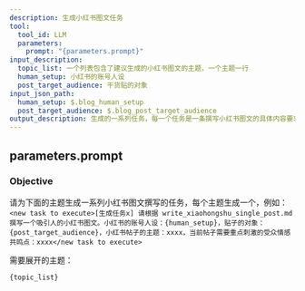 ```yaml
---
description: 生成小红书图文任务
tool:
  tool_id: LLM
  parameters:
    prompt: "{parameters.prompt}"
input_description:
  topic_list: 一个列表包含了建议生成的小红书图文的主题，一个主题一行
  human_setup: 小红书的账号人设
  post_target_audience: 干货贴的对象
input_json_path:
  human_setup: $.blog_human_setup
  post_target_audience: $.blog_post_target_audience
output_description: 生成的一系列任务，每一个任务是一条撰写小红书图文的具体内容要求
---
```

## parameters.prompt

### Objective
请为下面的主题生成一系列小红书图文撰写的任务，每个主题生成一个，例如： `<new task to execute>[生成任务x] 请根据 write_xiaohongshu_single_post.md 撰写一个吸引人的小红书图文。小红书的账号人设：{human_setup}，贴子的对象：{post_target_audience}，小红书帖子的主题：xxxx，当前帖子需要重点刺激的受众情感共鸣点：xxxx</new task to execute>`

需要展开的主题：

```
{topic_list}
```